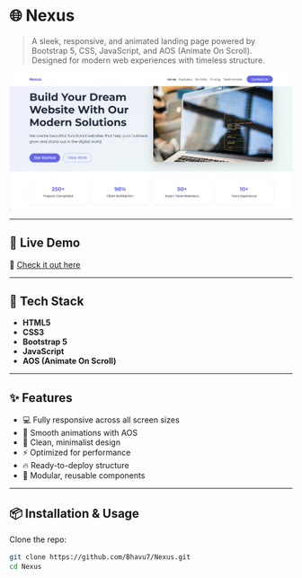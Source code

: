 # 🌐 Nexus

> A sleek, responsive, and animated landing page powered by Bootstrap 5, CSS, JavaScript, and AOS (Animate On Scroll).  
> Designed for modern web experiences with timeless structure.

![Nexus Screenshot](assets/Screenshot.png)

---

## 🚀 Live Demo

🔗 [Check it out here](https://bhavu7.github.io/Nexus)

---

## 🧰 Tech Stack

- **HTML5**
- **CSS3**
- **Bootstrap 5**
- **JavaScript**
- **AOS (Animate On Scroll)**

---

## ✨ Features

- 💻 Fully responsive across all screen sizes
- 🎯 Smooth animations with AOS
- 🌙 Clean, minimalist design
- ⚡ Optimized for performance
- 🔥 Ready-to-deploy structure
- 🧱 Modular, reusable components

---

## 📦 Installation & Usage

Clone the repo:

```bash
git clone https://github.com/Bhavu7/Nexus.git
cd Nexus
